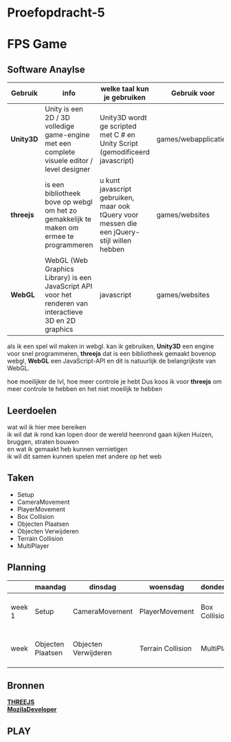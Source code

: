
# Proefopdracht-5

# FPS Game


## Software Anaylse 
| **Gebruik** | **info** | **welke taal kun je gebruiken** | **Gebruik voor** | **Platforms zijn** | **Kosten** |**LVL**|
| --- | --- | --- | --- | --- | --- | --- |
| **Unity3D** | Unity is een 2D / 3D volledige game-engine met een complete visuele editor / level designer| Unity3D wordt ge scripted met C # en Unity Script (gemodificeerd javascript) | games/webapplicaties | alle platforms|persoonlijke toevoeging is gratis, pro-versie begint bij $ 75 / maand | basis|
| **threejs** | is een bibliotheek bove op webgl om het zo gemakkelijk te maken om ermee te programmeren | u kunt javascript gebruiken, maar ook tQuery voor messen die een jQuery-stijl willen hebben | games/websites |Elke webbrowser die webGL kan uitvoeren| open source | gemiddeld|
| **WebGL** | WebGL (Web Graphics Library) is een JavaScript API voor het renderen van interactieve 3D en 2D graphics |javascript| games/websites |Elke webbrowser die webGL kan uitvoeren| free | geavanceerd|

als ik een spel wil maken in webgl. kan ik gebruiken,
**Unity3D** een engine voor snel programmeren,
**threejs** dat is een bibliotheek gemaakt bovenop webgl,
**WebGL** een JavaScript-API en dit is natuurlijk de belangrijkste van WebGL.

hoe moeilijker de lvl, hoe meer controle je hebt
Dus koos ik voor **threejs**  om meer controle te hebben en het niet moeilijk te hebben

## Leerdoelen 
wat wil ik hier mee bereiken   
ik wil dat ik rond kan lopen door de wereld heenrond gaan kijken
Huizen, bruggen, straten bouwen  
en wat ik gemaakt heb kunnen vernietigen  
ik wil dit samen kunnen spelen met andere op het web  

## Taken 
- Setup
- CameraMovement
- PlayerMovement
- Box Collision
- Objecten Plaatsen
- Objecten Verwijderen
- Terrain Collision
- MultiPlayer

## Planning 

| | maandag | dinsdag | woensdag | donderdag | vrijdag |
| --- | --- | --- | --- | --- | --- |
|week 1 | Setup | CameraMovement | PlayerMovement | Box Collision | testen wat ik heb gemaakt |
|week | Objecten Plaatsen | Objecten Verwijderen | Terrain Collision| MultiPlayer | testen en dan in leveren |


## Bronnen             
**[THREEJS](https://threejs.org/docs/index.html#manual/en/introduction/Creating-a-scene)**      
**[MozilaDeveloper](https://developer.mozilla.org/en-US/docs/Games/Techniques/3D_collision_detection)**   

                                                                 
## PLAY     


